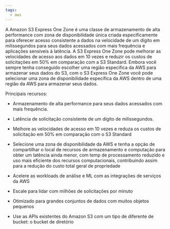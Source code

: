 ```yaml
---
tags:
  - aws
---
```


A Amazon S3 Express One Zone é uma classe de armazenamento de alta performance com zona de disponibilidade única criada especificamente para oferecer acesso consistente a dados na velocidade de um dígito em milissegundos para seus dados acessados com mais frequência e aplicações sensíveis à latência. A S3 Express One Zone pode melhorar as velocidades de acesso aos dados em 10 vezes e reduzir os custos de solicitações em 50% em comparação com a S3 Standard.  Embora você sempre tenha conseguido escolher uma região especifica da AWS para armazenar seus dados do S3, com o S3 Express One Zone você pode selecionar uma zona de disponibilidade especifica da AWS dentro de uma região da AWS para armazenar seus dados.

Principais recursos:
- Armazenamento de alta performance para seus dados acessados com mais frequência. 

- Latência de solicitação consistente de um dígito de milissegundos.

- Melhore as velocidades de acesso em 10 vezes e reduza os custos de solicitação em 50% em comparação com o S3 Standard

- Selecione uma zona de disponibilidade da AWS e tenha a opção de compartilhar o local de recursos de armazenamento e computação para obter um latência ainda menor, com temp de processamento reduzido e uso mais eficiente dos recursos computacionais, contribuindo assim para a redução do custo total geral de propriedade

- Acelere as workloads de análise e ML com as integrações de serviços da AWS

- Escale para lidar com milhões de solicitações por minuto

- Otimizado para grandes conjuntos de dados com muitos objetos pequenos

- Use as APIs existentes do Amazon S3 com um tipo de diferente de bucket: o bucket de diretório